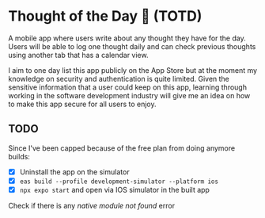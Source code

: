 # Thought of the Day 💭 (TOTD)

A mobile app where users write about any thought they have for the day.
Users will be able to log one thought daily and can check previous thoughts using another tab that
has a calendar view.

I aim to one day list this app publicly on the App Store but at the moment my knowledge on security
and authentication is quite limited. Given the sensitive information that a user could keep on this
app, learning through working in the software development industry will give me an idea on how to make this app secure for all users
to enjoy.

## TODO

Since I've been capped because of the free plan from doing anymore builds:

- [x] Uninstall the app on the simulator
- [x] `eas build --profile development-simulator --platform ios`
- [x] `npx expo start` and open via IOS simulator in the built app

Check if there is any _native module not found_ error
